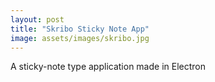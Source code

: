 ```yaml
---
layout: post
title: "Skribo Sticky Note App"
image: assets/images/skribo.jpg
---
```


A sticky-note type application made in Electron